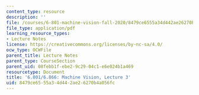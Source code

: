 ```yaml
---
content_type: resource
description: ''
file: /courses/6-801-machine-vision-fall-2020/8479ce6555a34d442ae26270b4a056fc_MIT6_801F20_lec3.pdf
file_type: application/pdf
learning_resource_types:
- Lecture Notes
license: https://creativecommons.org/licenses/by-nc-sa/4.0/
ocw_type: OCWFile
parent_title: Lecture Notes
parent_type: CourseSection
parent_uid: 08febb1f-ebe2-9c29-04c1-e6e024b1a469
resourcetype: Document
title: '6.801/6.866: Machine Vision, Lecture 3'
uid: 8479ce65-55a3-4d44-2ae2-6270b4a056fc
---
```

